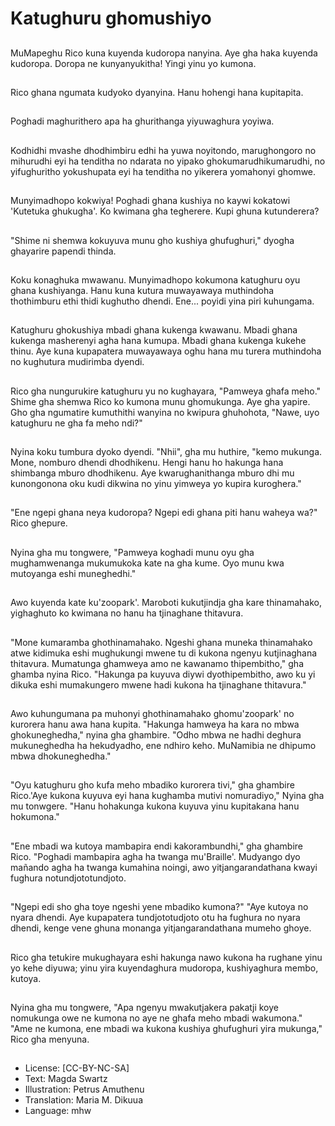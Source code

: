 # Katughuru ghomushiyo

##
MuMapeghu Rico kuna kuyenda kudoropa nanyina. Aye gha haka kuyenda kudoropa. Doropa ne kunyanyukitha! Yingi yinu yo kumona.

##
Rico ghana ngumata kudyoko dyanyina. Hanu hohengi hana kupitapita.

##
Poghadi maghurithero apa ha ghurithanga yiyuwaghura yoyiwa.

##
Kodhidhi mvashe dhodhimbiru edhi ha yuwa noyitondo, marughongoro no mihurudhi eyi ha tenditha no ndarata no yipako ghokumarudhikumarudhi, no yifughuritho yokushupata eyi ha tenditha no yikerera yomahonyi ghomwe.

##
Munyimadhopo kokwiya! Poghadi ghana kushiya no kaywi kokatowi 'Kutetuka ghukugha'. Ko kwimana gha tegherere. Kupi ghuna kutunderera?

##
"Shime ni shemwa kokuyuva munu gho kushiya ghufughuri," dyogha ghayarire papendi thinda.

##
Koku konaghuka mwawanu. Munyimadhopo kokumona katughuru oyu ghana kushiyanga. Hanu kuna kutura muwayawaya muthindoha thothimburu ethi thidi kughutho dhendi. Ene... poyidi yina piri kuhungama.

##
Katughuru ghokushiya mbadi ghana kukenga kwawanu. Mbadi ghana kukenga masherenyi agha hana kumupa. Mbadi ghana kukenga kukehe thinu. Aye kuna kupapatera muwayawaya oghu hana mu turera muthindoha no kughutura mudirimba dyendi.

##
Rico gha nungurukire katughuru yu no kughayara, "Pamweya ghafa meho." Shime gha shemwa Rico ko kumona munu ghomukunga. Aye gha yapire. Gho gha ngumatire kumuthithi wanyina no kwipura ghuhohota, "Nawe, uyo katughuru ne gha fa meho ndi?"

##
Nyina koku tumbura dyoko dyendi. "Nhii", gha mu huthire, "kemo mukunga. Mone, nomburo dhendi dhodhikenu. Hengi hanu ho hakunga hana shimbanga mburo dhodhikenu. Aye kwarughanithanga mburo dhi mu kunongonona oku kudi dikwina no yinu yimweya yo kupira kuroghera."

##
"Ene ngepi ghana neya kudoropa? Ngepi edi ghana piti hanu waheya wa?" Rico ghepure.

##
Nyina gha mu tongwere, "Pamweya koghadi munu oyu gha mughamwenanga mukumukoka kate na gha kume. Oyo munu kwa mutoyanga eshi muneghedhi."

##
Awo kuyenda kate ku'zoopark'. Maroboti kukutjindja gha kare thinamahako, yighaghuto ko kwimana no hanu ha tjinaghane thitavura.

##
"Mone kumaramba ghothinamahako. Ngeshi ghana muneka thinamahako atwe kidimuka eshi mughukungi mwene tu di kukona ngenyu kutjinaghana thitavura. Mumatunga ghamweya amo ne kawanamo thipembitho," gha ghamba nyina Rico. "Hakunga pa kuyuva diywi dyothipembitho, awo ku yi dikuka eshi mumakungero mwene hadi kukona ha tjinaghane thitavura."

##
Awo kuhungumana pa muhonyi ghothinamahako ghomu'zoopark' no kurorera hanu awa hana kupita. "Hakunga hamweya ha kara no mbwa ghokuneghedha," nyina gha ghambire. "Odho mbwa ne hadhi deghura mukuneghedha ha hekudyadho, ene ndhiro keho. MuNamibia ne dhipumo mbwa dhokuneghedha."

##
"Oyu katughuru gho kufa meho mbadiko kurorera tivi," gha ghambire Rico.'Aye kukona kuyuva eyi hana kughamba mutivi nomuradiyo," Nyina gha mu tonwgere. "Hanu hohakunga kukona kuyuva yinu kupitakana hanu hokumona."

##
"Ene mbadi wa kutoya mambapira endi kakorambundhi," gha ghambire Rico. "Poghadi mambapira agha ha twanga mu'Braille'. Mudyango dyo mañando agha ha twanga kumahina noingi, awo yitjangarandathana kwayi fughura notundjototundjoto.

##
"Ngepi edi sho gha toye ngeshi yene mbadiko kumona?" "Aye kutoya no nyara dhendi. Aye kupapatera tundjototudjoto otu ha fughura no nyara dhendi, kenge vene ghuna monanga yitjangarandathana mumeho ghoye.

##
Rico gha tetukire mukughayara eshi hakunga nawo kukona ha rughane yinu yo kehe diyuwa; yinu yira kuyendaghura mudoropa, kushiyaghura membo, kutoya.

##
Nyina gha mu tongwere, "Apa ngenyu mwakutjakera pakatji koye nomukunga owe ne kumona no aye ne ghafa meho mbadi wakumona." "Ame ne kumona, ene mbadi wa kukona kushiya ghufughuri yira mukunga," Rico gha menyuna.

##
* License: [CC-BY-NC-SA]
* Text: Magda Swartz
* Illustration: Petrus Amuthenu
* Translation: Maria M. Dikuua
* Language: mhw
